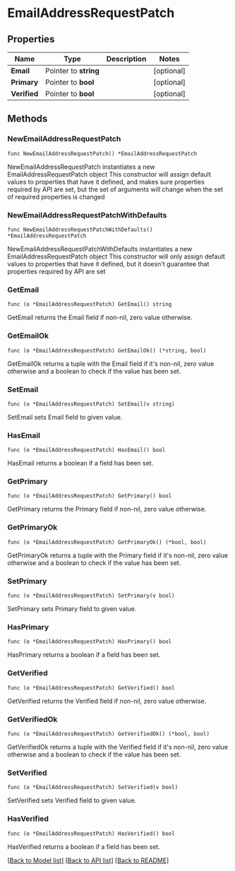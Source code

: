 # EmailAddressRequestPatch

## Properties

Name | Type | Description | Notes
------------ | ------------- | ------------- | -------------
**Email** | Pointer to **string** |  | [optional] 
**Primary** | Pointer to **bool** |  | [optional] 
**Verified** | Pointer to **bool** |  | [optional] 

## Methods

### NewEmailAddressRequestPatch

`func NewEmailAddressRequestPatch() *EmailAddressRequestPatch`

NewEmailAddressRequestPatch instantiates a new EmailAddressRequestPatch object
This constructor will assign default values to properties that have it defined,
and makes sure properties required by API are set, but the set of arguments
will change when the set of required properties is changed

### NewEmailAddressRequestPatchWithDefaults

`func NewEmailAddressRequestPatchWithDefaults() *EmailAddressRequestPatch`

NewEmailAddressRequestPatchWithDefaults instantiates a new EmailAddressRequestPatch object
This constructor will only assign default values to properties that have it defined,
but it doesn't guarantee that properties required by API are set

### GetEmail

`func (o *EmailAddressRequestPatch) GetEmail() string`

GetEmail returns the Email field if non-nil, zero value otherwise.

### GetEmailOk

`func (o *EmailAddressRequestPatch) GetEmailOk() (*string, bool)`

GetEmailOk returns a tuple with the Email field if it's non-nil, zero value otherwise
and a boolean to check if the value has been set.

### SetEmail

`func (o *EmailAddressRequestPatch) SetEmail(v string)`

SetEmail sets Email field to given value.

### HasEmail

`func (o *EmailAddressRequestPatch) HasEmail() bool`

HasEmail returns a boolean if a field has been set.

### GetPrimary

`func (o *EmailAddressRequestPatch) GetPrimary() bool`

GetPrimary returns the Primary field if non-nil, zero value otherwise.

### GetPrimaryOk

`func (o *EmailAddressRequestPatch) GetPrimaryOk() (*bool, bool)`

GetPrimaryOk returns a tuple with the Primary field if it's non-nil, zero value otherwise
and a boolean to check if the value has been set.

### SetPrimary

`func (o *EmailAddressRequestPatch) SetPrimary(v bool)`

SetPrimary sets Primary field to given value.

### HasPrimary

`func (o *EmailAddressRequestPatch) HasPrimary() bool`

HasPrimary returns a boolean if a field has been set.

### GetVerified

`func (o *EmailAddressRequestPatch) GetVerified() bool`

GetVerified returns the Verified field if non-nil, zero value otherwise.

### GetVerifiedOk

`func (o *EmailAddressRequestPatch) GetVerifiedOk() (*bool, bool)`

GetVerifiedOk returns a tuple with the Verified field if it's non-nil, zero value otherwise
and a boolean to check if the value has been set.

### SetVerified

`func (o *EmailAddressRequestPatch) SetVerified(v bool)`

SetVerified sets Verified field to given value.

### HasVerified

`func (o *EmailAddressRequestPatch) HasVerified() bool`

HasVerified returns a boolean if a field has been set.


[[Back to Model list]](../README.md#documentation-for-models) [[Back to API list]](../README.md#documentation-for-api-endpoints) [[Back to README]](../README.md)


